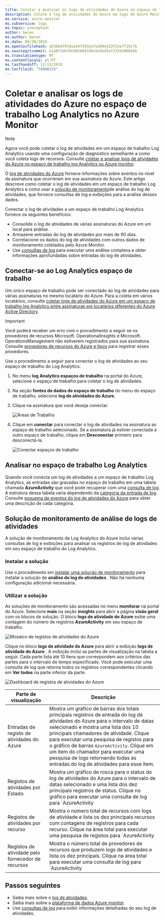 ```yaml
---
title: Coletar e analisar os logs de atividades do Azure no espaço de trabalho Log Analytics | Microsoft Docs
description: Colete o log de atividades do Azure em logs de Azure Monitor e use a solução de monitoramento para analisar e pesquisar o log de atividades do Azure em todas as suas assinaturas do Azure.
ms.service: azure-monitor
ms.subservice: logs
ms.topic: conceptual
author: bwren
ms.author: bwren
ms.date: 09/30/2019
ms.openlocfilehash: a53694f97da144f3932efe39941d3f22ef739c7b
ms.sourcegitcommit: b1a8f3ab79c605684336c6e9a45ef2334200844b
ms.translationtype: MT
ms.contentlocale: pt-PT
ms.lasthandoff: 11/13/2019
ms.locfileid: "74048215"
---
```

# <a name="collect-and-analyze-azure-activity-logs-in-log-analytics-workspace-in-azure-monitor"></a>Coletar e analisar os logs de atividades do Azure no espaço de trabalho Log Analytics no Azure Monitor

> [!NOTE]
> Agora você pode coletar o log de atividades em um espaço de trabalho Log Analytics usando uma configuração de diagnóstico semelhante a como você coleta logs de recursos. Consulte [coletar e analisar logs de atividades do Azure no espaço de trabalho log Analytics no Azure monitor](activity-log-collect.md).

O [log de atividades do Azure](activity-logs-overview.md) fornece informações sobre eventos no nível da assinatura que ocorreram em sua assinatura do Azure. Este artigo descreve como coletar o log de atividades em um espaço de trabalho Log Analytics e como usar a [solução de monitoramento](../insights/solutions.md)de análise do log de atividades, que fornece consultas de log e exibições para a análise desses dados. 

Conectar o log de atividades a um espaço de trabalho Log Analytics fornece os seguintes benefícios:

- Consolide o log de atividades de várias assinaturas do Azure em um local para análise.
- Armazene entradas do log de atividades por mais de 90 dias.
- Correlacione os dados do log de atividades com outros dados de monitoramento coletados pelo Azure Monitor.
- Use [consultas de log](../log-query/log-query-overview.md) para executar uma análise complexa e obter informações aprofundadas sobre entradas do log de atividades.

## <a name="connect-to-log-analytics-workspace"></a>Conectar-se ao Log Analytics espaço de trabalho
Um único espaço de trabalho pode ser conectado ao log de atividades para várias assinaturas no mesmo locatário do Azure. Para a coleta em vários locatários, consulte [coletar logs de atividades do Azure em um espaço de trabalho log Analytics entre assinaturas em locatários diferentes do Azure Active Directory](activity-log-collect-tenants.md).

> [!IMPORTANT]
> Você poderá receber um erro com o procedimento a seguir se os provedores de recursos Microsoft. OperationalInsights e Microsoft. OperationsManagement não estiverem registrados para sua assinatura. Consulte [provedores de recursos do Azure e tipos](../../azure-resource-manager/resource-manager-supported-services.md) para registrar esses provedores.

Use o procedimento a seguir para conectar o log de atividades ao seu espaço de trabalho do Log Analytics:

1. No menu **log Analytics espaços de trabalho** na portal do Azure, selecione o espaço de trabalho para coletar o log de atividades.
1. Na seção **fontes de dados de espaço de trabalho** do menu do espaço de trabalho, selecione **log de atividades do Azure**.
1. Clique na assinatura que você deseja conectar.

    ![Áreas de Trabalho](media/activity-log-export/workspaces.png)

1. Clique em **conectar** para conectar o log de atividades na assinatura ao espaço de trabalho selecionado. Se a assinatura já estiver conectada a outro espaço de trabalho, clique em **Desconectar** primeiro para desconectá-la.

    ![Conectar espaços de trabalho](media/activity-log-export/connect-workspace.png)

## <a name="analyze-in-log-analytics-workspace"></a>Analisar no espaço de trabalho Log Analytics
Quando você conecta um log de atividades a um espaço de trabalho Log Analytics, as entradas são gravadas no espaço de trabalho em uma tabela chamada **AzureActivity** que você pode recuperar com uma [consulta de log](../log-query/log-query-overview.md). A estrutura dessa tabela varia dependendo da [categoria da entrada de log](activity-logs-overview.md#categories-in-the-activity-log). Consulte [esquema de eventos do log de atividades do Azure](activity-log-schema.md) para obter uma descrição de cada categoria.

## <a name="activity-logs-analytics-monitoring-solution"></a>Solução de monitoramento de análise de logs de atividades
A solução de monitoramento de Log Analytics do Azure inclui várias consultas de log e exibições para analisar os registros de log de atividades em seu espaço de trabalho do Log Analytics.

### <a name="install-the-solution"></a>Instalar a solução
Use o procedimento em [instalar uma solução de monitoramento](../insights/solutions.md#install-a-monitoring-solution) para instalar a solução de **análise do log de atividades** . Não há nenhuma configuração adicional necessária.

### <a name="use-the-solution"></a>Utilizar a solução
As soluções de monitoramento são acessadas no menu **monitorar** na portal do Azure. Selecione **mais** na seção **insights** para abrir a página **visão geral** com os blocos de solução. O bloco **logs de atividade do Azure** exibe uma contagem do número de registros **AzureActivity** em seu espaço de trabalho.

![Mosaico de registos de atividades do Azure](media/collect-activity-logs/azure-activity-logs-tile.png)


Clique no bloco **logs de atividade do Azure** para abrir a exibição **logs de atividade do Azure** . A exibição inclui as partes de visualização na tabela a seguir. Cada parte lista até 10 itens que correspondem aos critérios das partes para o intervalo de tempo especificado. Você pode executar uma consulta de log que retorna todos os registros correspondentes clicando em **Ver todos** na parte inferior da parte.

![Dashboard de registos de atividades do Azure](media/collect-activity-logs/activity-log-dash.png)

| Parte de visualização | Descrição |
| --- | --- |
| Entradas de registo de atividades do Azure | Mostra um gráfico de barras dos totais principais registros de entrada do log de atividades do Azure para o intervalo de datas selecionado e mostra uma lista dos 10 principais chamadores de atividade. Clique para executar uma pesquisa de registos para o gráfico de barras `AzureActivity`. Clique em um item do chamador para executar uma pesquisa de logs retornando todas as entradas do log de atividades para esse item. |
| Registos de atividades por Estado | Mostra um gráfico de rosca para o status do log de atividades do Azure para o intervalo de datas selecionado e uma lista dos dez principais registros de status. Clique no gráfico para executar uma consulta de log para `AzureActivity | summarize AggregatedValue = count() by ActivityStatus`. Clique em um item de status para executar uma pesquisa de logs que retorna todas as entradas do log de atividades para esse registro de status. |
| Registos de atividades por recurso | Mostra o número total de recursos com logs de atividade e lista os dez principais recursos com contagens de registros para cada recurso. Clique na área total para executar uma pesquisa de registos para `AzureActivity | summarize AggregatedValue = count() by Resource`, que mostra todos os recursos do Azure disponíveis para a solução. Clique em um recurso para executar uma consulta de log que retorna todos os registros de atividade para esse recurso. |
| Registos de atividade pelo fornecedor de recursos | Mostra o número total de provedores de recursos que produzem logs de atividades e lista os dez principais. Clique na área total para executar uma consulta de log para `AzureActivity | summarize AggregatedValue = count() by ResourceProvider`, que mostra todos os provedores de recursos do Azure. Clique em um provedor de recursos para executar uma consulta de log que retorna todos os registros de atividade do provedor. |

## <a name="next-steps"></a>Passos seguintes

- Saiba mais sobre o [log de atividades](activity-logs-overview.md).
- Saiba mais sobre a [plataforma de dados Azure monitor](data-platform.md).
- Use [consultas de log](../log-query/log-query-overview.md) para exibir informações detalhadas do seu log de atividades.
